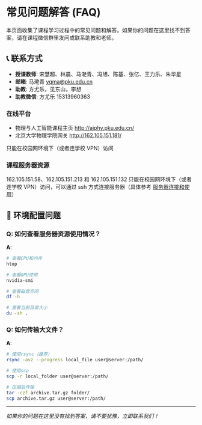 # 常见问题解答 (FAQ)

本页面收集了课程学习过程中的常见问题和解答。如果你的问题在这里找不到答案，请在课程微信群里发问或联系助教和老师。

## 📞 联系方式

- **授课教师**: 宋慧超、林晨、马滟青、冯旭、陈基、张亿、王力乐、朱华星
- **邮箱**: 马滟青 yqma@pku.edu.cn
- **助教**: 方尤乐，见东山，李想
- **助教微信**: 方尤乐 15313960363

### 在线平台

- 物理与人工智能课程主页 http://aiphy.pku.edu.cn/
- 北京大学物理学院网关 http://162.105.151.181/

只能在校园网环境下（或者连学校 VPN）访问

### 课程服务器资源

162.105.151.58、162.105.151.213 和 162.105.151.132
只能在校园网环境下（或者连学校 VPN）访问，可以通过 ssh 方式连接服务器（具体参考 [服务器连接和使用](../setup/server.md)）

## 🔧 环境配置问题

### Q: 如何查看服务器资源使用情况？
**A**: 
```bash
# 查看CPU和内存
htop

# 查看GPU使用
nvidia-smi

# 查看磁盘空间
df -h

# 查看当前目录大小
du -sh .
```

### Q: 如何传输大文件？
**A**: 
```bash
# 使用rsync（推荐）
rsync -avz --progress local_file user@server:/path/

# 使用scp
scp -r local_folder user@server:/path/

# 压缩后传输
tar -czf archive.tar.gz folder/
scp archive.tar.gz user@server:/path/
```

---

*如果你的问题在这里没有找到答案，请不要犹豫，立即联系我们！*
